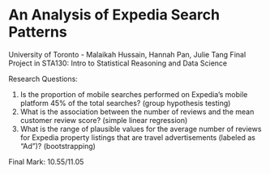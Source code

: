 # An Analysis of Expedia Search Patterns

University of Toronto - Malaikah Hussain, Hannah Pan, Julie Tang
Final Project in STA130: Intro to Statistical Reasoning and Data Science

Research Questions:
1. Is the proportion of mobile searches performed on Expedia’s mobile platform 45% of the total searches? (group hypothesis testing)
2. What is the association between the number of reviews and the mean customer review score? (simple linear regression)
3. What is the range of plausible values for the average number of reviews for Expedia property listings that are travel advertisements (labeled as “Ad”)? (bootstrapping)

Final Mark: 10.55/11.05

